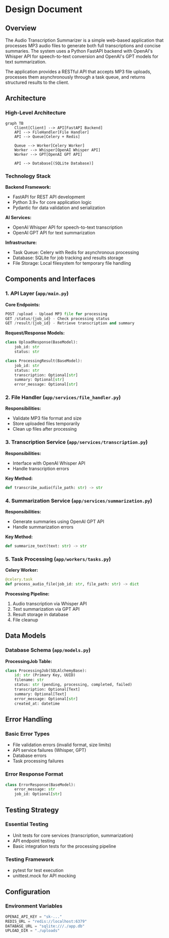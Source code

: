 # Design Document

## Overview

The Audio Transcription Summarizer is a simple web-based application that processes MP3 audio files to generate both full transcriptions and concise summaries. The system uses a Python FastAPI backend with OpenAI's Whisper API for speech-to-text conversion and OpenAI's GPT models for text summarization.

The application provides a RESTful API that accepts MP3 file uploads, processes them asynchronously through a task queue, and returns structured results to the client.

## Architecture

### High-Level Architecture

```mermaid
graph TB
    Client[Client] --> API[FastAPI Backend]
    API --> FileHandler[File Handler]
    API --> Queue[Celery + Redis]
    
    Queue --> Worker[Celery Worker]
    Worker --> Whisper[OpenAI Whisper API]
    Worker --> GPT[OpenAI GPT API]
    
    API --> Database[(SQLite Database)]
```

### Technology Stack

**Backend Framework:**
- FastAPI for REST API development
- Python 3.9+ for core application logic
- Pydantic for data validation and serialization

**AI Services:**
- OpenAI Whisper API for speech-to-text transcription
- OpenAI GPT API for text summarization

**Infrastructure:**
- Task Queue: Celery with Redis for asynchronous processing
- Database: SQLite for job tracking and results storage
- File Storage: Local filesystem for temporary file handling

## Components and Interfaces

### 1. API Layer (`app/main.py`)

**Core Endpoints:**
```python
POST /upload - Upload MP3 file for processing
GET /status/{job_id} - Check processing status
GET /result/{job_id} - Retrieve transcription and summary
```

**Request/Response Models:**
```python
class UploadResponse(BaseModel):
    job_id: str
    status: str

class ProcessingResult(BaseModel):
    job_id: str
    status: str
    transcription: Optional[str]
    summary: Optional[str]
    error_message: Optional[str]
```

### 2. File Handler (`app/services/file_handler.py`)

**Responsibilities:**
- Validate MP3 file format and size
- Store uploaded files temporarily
- Clean up files after processing

### 3. Transcription Service (`app/services/transcription.py`)

**Responsibilities:**
- Interface with OpenAI Whisper API
- Handle transcription errors

**Key Method:**
```python
def transcribe_audio(file_path: str) -> str
```

### 4. Summarization Service (`app/services/summarization.py`)

**Responsibilities:**
- Generate summaries using OpenAI GPT API
- Handle summarization errors

**Key Method:**
```python
def summarize_text(text: str) -> str
```

### 5. Task Processing (`app/workers/tasks.py`)

**Celery Worker:**
```python
@celery.task
def process_audio_file(job_id: str, file_path: str) -> dict
```

**Processing Pipeline:**
1. Audio transcription via Whisper API
2. Text summarization via GPT API
3. Result storage in database
4. File cleanup

## Data Models

### Database Schema (`app/models.py`)

**ProcessingJob Table:**
```python
class ProcessingJob(SQLAlchemyBase):
    id: str (Primary Key, UUID)
    filename: str
    status: str (pending, processing, completed, failed)
    transcription: Optional[Text]
    summary: Optional[Text]
    error_message: Optional[str]
    created_at: datetime
```

## Error Handling

### Basic Error Types
- File validation errors (invalid format, size limits)
- API service failures (Whisper, GPT)
- Database errors
- Task processing failures

### Error Response Format
```python
class ErrorResponse(BaseModel):
    error_message: str
    job_id: Optional[str]
```

## Testing Strategy

### Essential Testing
- Unit tests for core services (transcription, summarization)
- API endpoint testing
- Basic integration tests for the processing pipeline

### Testing Framework
- pytest for test execution
- unittest.mock for API mocking

## Configuration

### Environment Variables
```python
OPENAI_API_KEY = "sk-..."
REDIS_URL = "redis://localhost:6379"
DATABASE_URL = "sqlite:///./app.db"
UPLOAD_DIR = "./uploads"
```